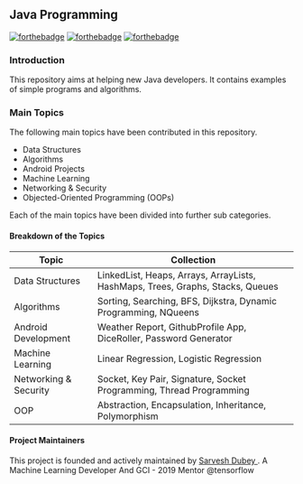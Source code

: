 ## Java Programming

[![forthebadge](https://forthebadge.com/images/badges/built-with-love.svg)](https://forthebadge.com) [![forthebadge](https://forthebadge.com/images/badges/for-you.svg)](https://forthebadge.com) [![forthebadge](https://forthebadge.com/images/badges/made-with-java.svg)](https://forthebadge.com) 

### Introduction
This repository aims at helping new Java developers. It contains examples of simple programs and algorithms. 

### Main Topics

The following main topics have been contributed in this repository. 

- Data Structures
- Algorithms
- Android Projects
- Machine Learning
- Networking & Security
- Objected-Oriented Programming (OOPs) 

Each of the main topics have been divided into further sub categories. 

#### Breakdown of the Topics

| Topic | Collection |
| ------ | ------ |
| Data Structures | LinkedList, Heaps, Arrays, ArrayLists, HashMaps, Trees, Graphs, Stacks, Queues  |
| Algorithms | Sorting, Searching, BFS, Dijkstra, Dynamic Programming, NQueens | 
| Android Development | Weather Report, GithubProfile App, DiceRoller, Password Generator| 
| Machine Learning | Linear Regression, Logistic Regression |
| Networking & Security | Socket, Key Pair, Signature, Socket Programming, Thread Programming |
| OOP | Abstraction, Encapsulation, Inheritance, Polymorphism |


#### Project Maintainers
This project is founded and actively maintained by [ Sarvesh Dubey ](https://github.com/dubesar) . A Machine Learning Developer And GCI - 2019 Mentor @tensorflow
